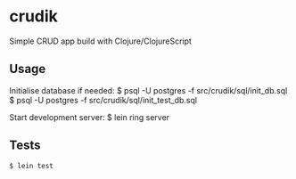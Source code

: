 # crudik

Simple CRUD app build with Clojure/ClojureScript


## Usage

Initialise database if needed:
	$ psql -U postgres -f src/crudik/sql/init_db.sql
	$ psql -U postgres -f src/crudik/sql/init_test_db.sql

Start development server:
    $ lein ring server

## Tests

	$ lein test
